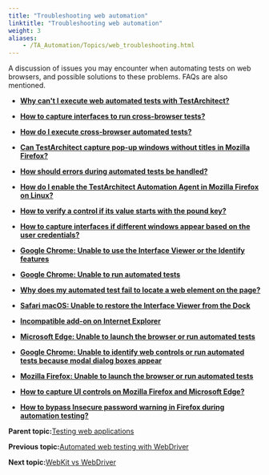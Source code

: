 ```yaml
--- 
title: "Troubleshooting web automation"
linktitle: "Troubleshooting web automation"
weight: 3
aliases: 
    - /TA_Automation/Topics/web_troubleshooting.html
---
```


A discussion of issues you may encounter when automating tests on web browsers, and possible solutions to these problems. FAQs are also mentioned.

-   **[Why can't I execute web automated tests with TestArchitect?](/TA_FAQ/Topics/faq.tshoot.web_automation_install_TA_agent.html)**  

-   **[How to capture interfaces to run cross-browser tests?](/TA_FAQ/Topics/faq.howto.web_automation_capture_interfaces_cross_browsers.html)**  

-   **[How do I execute cross-browser automated tests?](/TA_FAQ/Topics/faq.howto.web_automation_variations.html)**  

-   **[Can TestArchitect capture pop-up windows without titles in Mozilla Firefox?](/TA_FAQ/Topics/faq.howto.web_automation_capturing_popup_window.html)**  

-   **[How should errors during automated tests be handled?](/TA_FAQ/Topics/faq.howto.web_automation_error_handling.html)**  

-   **[How do I enable the TestArchitect Automation Agent in Mozilla Firefox on Linux?](/TA_FAQ/Topics/faq.howto.web_automation_enable_TA_Firefox_plugin_Linux.html)**  

-   **[How to verify a control if its value starts with the pound key?](/TA_FAQ/Topics/faq.howto.web_automation_verify_controls_pound_key.html)**  

-   **[How to capture interfaces if different windows appear based on the user credentials?](/TA_FAQ/Topics/faq.howto.web_automation_capture_interfaces_user_credentials.html)**  

-   **[Google Chrome: Unable to use the Interface Viewer or the Identify features](/TA_FAQ/Topics/faq.tshoot.chrome.viewer_not_work.html)**  

-   **[Google Chrome: Unable to run automated tests](/TA_FAQ/Topics/faq.tshoot.chrome.automation_not_run.html)**  

-   **[Why does my automated test fail to locate a web element on the page?](/TA_FAQ/Topics/faq.tshoot.web_control_not_found.html)**  

-   **[Safari macOS: Unable to restore the Interface Viewer from the Dock](/TA_FAQ/Topics/faq.tshoot.restore_Viewer.html)**  

-   **[Incompatible add-on on Internet Explorer](/TA_FAQ/Topics/faq.tshoot.incompatible_add_on_IE.html)**  

-   **[Microsoft Edge: Unable to launch the browser or run automated tests](/TA_FAQ/Topics/faq.tshoot.edge.automation_not_run.html)**  

-   **[Google Chrome: Unable to identify web controls or run automated tests because modal dialog boxes appear](/TA_FAQ/Topics/faq.tshoot.chrome.modal_dialog_boxes_not_run.html)**  

-   **[Mozilla Firefox: Unable to launch the browser or run automated tests](/TA_FAQ/Topics/faq.tshoot.firefox.automation_not_run.html)**  

-   **[How to capture UI controls on Mozilla Firefox and Microsoft Edge?](/TA_FAQ/Topics/faq.howto.capture_controls_Firefox_Edge.html)**  

-   **[How to bypass Insecure password warning in Firefox during automation testing?](/TA_FAQ/Topics/faq.howto.bypass_insecure_password_warning_Firefox.html)**  


**Parent topic:**[Testing web applications](/TA_Automation/Topics/Web_automation.html)

**Previous topic:**[Automated web testing with WebDriver](/TA_Automation/Topics/Generic_WebDriver.html)

**Next topic:**[WebKit vs WebDriver](/TA_Automation/Topics/WebKit_vs_WebDriver.html)

